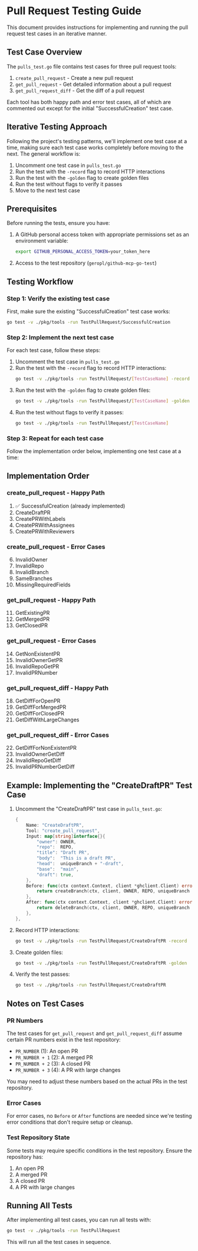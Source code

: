 # Pull Request Testing Guide

This document provides instructions for implementing and running the pull request test cases in an iterative manner.

## Test Case Overview

The `pulls_test.go` file contains test cases for three pull request tools:

1. `create_pull_request` - Create a new pull request
2. `get_pull_request` - Get detailed information about a pull request
3. `get_pull_request_diff` - Get the diff of a pull request

Each tool has both happy path and error test cases, all of which are commented out except for the initial "SuccessfulCreation" test case.

## Iterative Testing Approach

Following the project's testing patterns, we'll implement one test case at a time, making sure each test case works completely before moving to the next. The general workflow is:

1. Uncomment one test case in `pulls_test.go`
2. Run the test with the `-record` flag to record HTTP interactions
3. Run the test with the `-golden` flag to create golden files
4. Run the test without flags to verify it passes
5. Move to the next test case

## Prerequisites

Before running the tests, ensure you have:

1. A GitHub personal access token with appropriate permissions set as an environment variable:
   ```bash
   export GITHUB_PERSONAL_ACCESS_TOKEN=your_token_here
   ```

2. Access to the test repository (`geropl/github-mcp-go-test`)

## Testing Workflow

### Step 1: Verify the existing test case

First, make sure the existing "SuccessfulCreation" test case works:

```bash
go test -v ./pkg/tools -run TestPullRequest/SuccessfulCreation
```

### Step 2: Implement the next test case

For each test case, follow these steps:

1. Uncomment the test case in `pulls_test.go`
2. Run the test with the `-record` flag to record HTTP interactions:
   ```bash
   go test -v ./pkg/tools -run TestPullRequest/[TestCaseName] -record
   ```
3. Run the test with the `-golden` flag to create golden files:
   ```bash
   go test -v ./pkg/tools -run TestPullRequest/[TestCaseName] -golden
   ```
4. Run the test without flags to verify it passes:
   ```bash
   go test -v ./pkg/tools -run TestPullRequest/[TestCaseName]
   ```

### Step 3: Repeat for each test case

Follow the implementation order below, implementing one test case at a time:

## Implementation Order

### create_pull_request - Happy Path

1. ✅ SuccessfulCreation (already implemented)
2. CreateDraftPR
3. CreatePRWithLabels
4. CreatePRWithAssignees
5. CreatePRWithReviewers

### create_pull_request - Error Cases

6. InvalidOwner
7. InvalidRepo
8. InvalidBranch
9. SameBranches
10. MissingRequiredFields

### get_pull_request - Happy Path

11. GetExistingPR
12. GetMergedPR
13. GetClosedPR

### get_pull_request - Error Cases

14. GetNonExistentPR
15. InvalidOwnerGetPR
16. InvalidRepoGetPR
17. InvalidPRNumber

### get_pull_request_diff - Happy Path

18. GetDiffForOpenPR
19. GetDiffForMergedPR
20. GetDiffForClosedPR
21. GetDiffWithLargeChanges

### get_pull_request_diff - Error Cases

22. GetDiffForNonExistentPR
23. InvalidOwnerGetDiff
24. InvalidRepoGetDiff
25. InvalidPRNumberGetDiff

## Example: Implementing the "CreateDraftPR" Test Case

1. Uncomment the "CreateDraftPR" test case in `pulls_test.go`:
   ```go
   {
       Name: "CreateDraftPR",
       Tool: "create_pull_request",
       Input: map[string]interface{}{
           "owner": OWNER,
           "repo":  REPO,
           "title": "Draft PR",
           "body":  "This is a draft PR",
           "head":  uniqueBranch + "-draft",
           "base":  "main",
           "draft": true,
       },
       Before: func(ctx context.Context, client *ghclient.Client) error {
           return createBranch(ctx, client, OWNER, REPO, uniqueBranch + "-draft", "main")
       },
       After: func(ctx context.Context, client *ghclient.Client) error {
           return deleteBranch(ctx, client, OWNER, REPO, uniqueBranch + "-draft")
       },
   },
   ```

2. Record HTTP interactions:
   ```bash
   go test -v ./pkg/tools -run TestPullRequest/CreateDraftPR -record
   ```

3. Create golden files:
   ```bash
   go test -v ./pkg/tools -run TestPullRequest/CreateDraftPR -golden
   ```

4. Verify the test passes:
   ```bash
   go test -v ./pkg/tools -run TestPullRequest/CreateDraftPR
   ```

## Notes on Test Cases

### PR Numbers

The test cases for `get_pull_request` and `get_pull_request_diff` assume certain PR numbers exist in the test repository:

- `PR_NUMBER` (1): An open PR
- `PR_NUMBER + 1` (2): A merged PR
- `PR_NUMBER + 2` (3): A closed PR
- `PR_NUMBER + 3` (4): A PR with large changes

You may need to adjust these numbers based on the actual PRs in the test repository.

### Error Cases

For error cases, no `Before` or `After` functions are needed since we're testing error conditions that don't require setup or cleanup.

### Test Repository State

Some tests may require specific conditions in the test repository. Ensure the repository has:

1. An open PR
2. A merged PR
3. A closed PR
4. A PR with large changes

## Running All Tests

After implementing all test cases, you can run all tests with:

```bash
go test -v ./pkg/tools -run TestPullRequest
```

This will run all the test cases in sequence.
